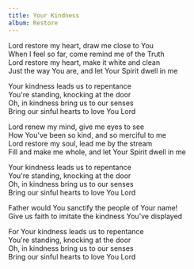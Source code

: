 ```yaml
---
title: Your Kindness
album: Restore
---
```

Lord restore my heart, draw me close to You  
When I feel so far, come remind me of the Truth  
Lord restore my heart, make it white and clean  
Just the way You are, and let Your Spirit dwell in me  

Your kindness leads us to repentance  
You're standing, knocking at the door  
Oh, in kindness bring us to our senses  
Bring our sinful hearts to love You Lord  

Lord renew my mind, give me eyes to see  
How You've been so kind, and so merciful to me  
Lord restore my soul, lead me by the stream  
Fill and make me whole, and let Your Spirit dwell in me  

Your kindness leads us to repentance  
You're standing, knocking at the door  
Oh, in kindness bring us to our senses  
Bring our sinful hearts to love You Lord  

Father would You sanctify the people of Your name!  
Give us faith to imitate the kindness You’ve displayed  

For Your kindness leads us to repentance  
You're standing, knocking at the door  
Oh, in kindness bring us to our senses  
Bring our sinful hearts to love You Lord  